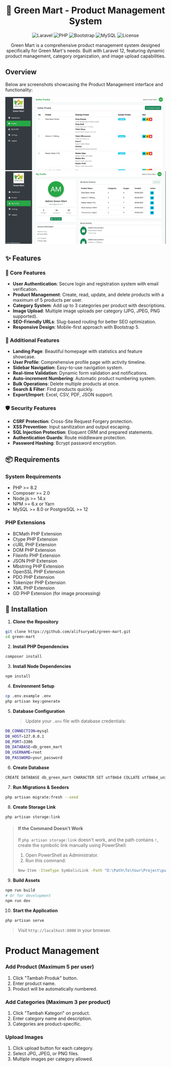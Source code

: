 <h1 align="center">
🍃 Green Mart - Product Management System
</h1>

<div align="center">

![Laravel](https://img.shields.io/badge/Framework-Laravel-FF2D20?style=for-the-badge&logo=laravel&logoColor=white)
![PHP](https://img.shields.io/badge/Language-PHP-777BB3?style=for-the-badge&logo=php&logoColor=white)
![Bootstrap](https://img.shields.io/badge/Framework-Bootstrap-563D7C?style=for-the-badge&logo=bootstrap&logoColor=white)
![MySQL](https://img.shields.io/badge/Database-MySQL-4479A1?style=for-the-badge&logo=mysql&logoColor=white)
![License](https://img.shields.io/badge/License-MIT-green?style=for-the-badge&logo=opensource&logoColor=white)

</div>

<p align="center">
Green Mart is a comprehensive product management system designed specifically for Green Mart's needs. Built with Laravel 12, featuring dynamic product management, category organization, and image upload capabilities.

</p>

## Overview

Below are screenshots showcasing the Product Management interface and functionality:

![Product Management Overview 1](public/images/product.webp)
![Product Management Overview 2](public/images/profile.webp)

## ✨ Features

### 🎯 Core Features

-   **User Authentication**: Secure login and registration system with email verification.
-   **Product Management**: Create, read, update, and delete products with a maximum of 5 products per user.
-   **Category System**: Add up to 3 categories per product with descriptions.
-   **Image Upload**: Multiple image uploads per category (JPG, JPEG, PNG supported).
-   **SEO-Friendly URLs**: Slug-based routing for better SEO optimization.
-   **Responsive Design**: Mobile-first approach with Bootstrap 5.

### 🚀 Additional Features

-   **Landing Page**: Beautiful homepage with statistics and feature showcase.
-   **User Profile**: Comprehensive profile page with activity timeline.
-   **Sidebar Navigation**: Easy-to-use navigation system.
-   **Real-time Validation**: Dynamic form validation and notifications.
-   **Auto-increment Numbering**: Automatic product numbering system.
-   **Bulk Operations**: Delete multiple products at once.
-   **Search & Filter**: Find products quickly.
-   **Export/Import**: Excel, CSV, PDF, JSON support.

### 🛡️ Security Features

-   **CSRF Protection**: Cross-Site Request Forgery protection.
-   **XSS Prevention**: Input sanitization and output escaping.
-   **SQL Injection Protection**: Eloquent ORM and prepared statements.
-   **Authentication Guards**: Route middleware protection.
-   **Password Hashing**: Bcrypt password encryption.

## 📦 Requirements

### System Requirements

-   PHP >= 8.2
-   Composer >= 2.0
-   Node.js >= 14.x
-   NPM >= 6.x or Yarn
-   MySQL >= 8.0 or PostgreSQL >= 12

### PHP Extensions

-   BCMath PHP Extension
-   Ctype PHP Extension
-   cURL PHP Extension
-   DOM PHP Extension
-   Fileinfo PHP Extension
-   JSON PHP Extension
-   Mbstring PHP Extension
-   OpenSSL PHP Extension
-   PDO PHP Extension
-   Tokenizer PHP Extension
-   XML PHP Extension
-   GD PHP Extension (for image processing)

## 🔧 Installation

1. **Clone the Repository**

```bash
git clone https://github.com/alifsuryadi/green-mart.git
cd green-mart
```

2. **Install PHP Dependencies**

```bash
composer install
```

3. **Install Node Dependencies**

```bash
npm install
```

4. **Environment Setup**

```bash
cp .env.example .env
php artisan key:generate
```

5. **Database Configuration**
    > Update your `.env` file with database credentials:

```bash
DB_CONNECTION=mysql
DB_HOST=127.0.0.1
DB_PORT=3306
DB_DATABASE=db_green_mart
DB_USERNAME=root
DB_PASSWORD=your_password
```

6. **Create Database**

```bash
CREATE DATABASE db_green_mart CHARACTER SET utf8mb4 COLLATE utf8mb4_unicode_ci;
```

7. **Run Migrations & Seeders**

```bash
php artisan migrate:fresh --seed
```

8. **Create Storage Link**

```bash
php artisan storage:link
```

> #### If the Command Doesn’t Work
>
> If `php artisan storage:link` doesn't work, and the path contains `!`, create the symbolic link manually using PowerShell:
>
> 1. Open PowerShell as Administrator.
> 2. Run this command:
>
> ```bash
> New-Item -ItemType SymbolicLink -Path "D:\Path\To\Your\Project\public\storage" -Target "D:\Path\To\Your\Project\storage\app\public"
> ```

9. **Build Assets**

```bash
npm run build
# Or for development
npm run dev
```

10. **Start the Application**

```bash
php artisan serve
```

> Visit `http://localhost:8000` in your browser.

# Product Management

### Add Product (Maximum 5 per user)

1. Click "Tambah Produk" button.
2. Enter product name.
3. Product will be automatically numbered.

### Add Categories (Maximum 3 per product)

1. Click "Tambah Kategori" on product.
2. Enter category name and description.
3. Categories are product-specific.

### Upload Images

1. Click upload button for each category.
2. Select JPG, JPEG, or PNG files.
3. Multiple images per category allowed.

